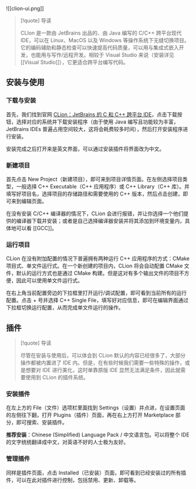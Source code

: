 ![[clion-ui.png]]

> [!quote] 导读
> 
> CLIon 是一款由 JetBrains 出品的、由 Java 编写的 C/C++ 跨平台现代 IDE，可以在 Linux、MacOS 以及 Windows 等操作系统下无缝切换项目。它的编码辅助和静态检查可以快速提高代码质量，可以用与集成式嵌入开发，也能用与写作/远程开发。相较于 Visual Studio 来说（安装详见 [[Visual Studio]]），它更适合跨平台编写代码。

## 安装与使用

### 下载与安装

首先，我们找到官网 [CLion：JetBrains 的 C 和 C++ 跨平台 IDE](https://www.jetbrains.com/clion/)，点击下载按钮，选择对应的系统并下载安装程序（由于使用 Java 编写且功能较为丰富，JetBrains IDEs 普遍占用空间较大，这将会耗费较多时间），然后打开安装程序进行安装。

安装完成之后打开来是英文界面，可以通过安装插件将界面改为中文。

### 新建项目

首先点击 New Project（新建项目），即可来到项目详情页面。在左侧选择项目类型，一般选择 C++ Executable（C++ 应用程序）或 C++ Library（C++ 库）。并填写好项目名，选择项目的存储路径和需要使用的 C++ 版本，然后点击创建，即可来到编辑页面。

在没有安装 C/C++ 编译器的情况下，CLion 会进行报错，并让你选择一个他们提供的编译器下载并安装；或者是自己选择编译器安装并将其添加到环境变量内，具体地可以看 [[GCC]]。

### 运行项目

CLion 在没有附加配置的情况下普遍拥有两种运行 C++ 应用程序的方式：CMake 项目式、单文件运行式。在一个新创建的项目内，CLion 将会自动配置 CMake 文件，默认的运行方式也是通过 CMake 构建。但是这对有多个输出文件的项目不方便，因此可以使用单文件运行式。

在右上角当前配置旁边的下拉框里打开运行/调试配置，即可看到当前所有的运行配置。点击 + 号并选择 C++ Single File，填写好对应信息，即可在编辑界面通过下拉框切换运行配置，从而完成单文件运行的操作。

## 插件

> [!quote] 导读
> 
> 尽管在安装与使用后，可以体会到 CLion 默认的内容已经很多了，大部分操作都被内置进了 IDE 内。但是，在有些时候我们需要一些特殊的操作，或是想要对 IDE 进行美化，这时单靠原版 IDE 显然无法满足条件，因此就需要使用到 CLion 的插件系统。

### 安装插件

在左上方的 File（文件）选项栏里面找到 Settings（设置）并点进，在设置页面的左侧往下翻，打开 Plugins（插件）页面，再在右上方打开 Marketplace 部分，即可搜索、安装插件。

**推荐安装**：Chinese (Simplified) Language Pack / 中文语言包。可以将整个 IDE 的文字统统翻译成中文，对英语不好的人士极为友好。

### 管理插件

同样是插件页面，点击 Installed（已安装）页面，即可看到已经安装过的所有插件，可以在此对插件进行控制，包括禁用、更新、卸载等。